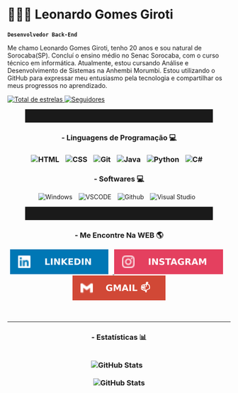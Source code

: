 # 👨🏼‍💻 Leonardo Gomes Giroti

**`Desenvolvedor Back-End`**

Me chamo Leonardo Gomes Giroti, tenho 20 anos e sou natural de Sorocaba(SP). Concluí o ensino médio no Senac Sorocaba, com o curso técnico em informática. Atualmente, estou cursando Análise e Desenvolvimento de Sistemas na Anhembi Morumbi. Estou utilizando o GitHub para expressar meu entusiasmo pela tecnologia e compartilhar os meus progressos no aprendizado.

<p align="left">
    <a href="https://github.com/Leonardo4u?tab=repositories&sort=stargazers">
        <img 
            alt="Total de estrelas" 
            title="Total de estrelas GitHub" 
            src="https://custom-icon-badges.demolab.com/github/stars/Leonardo4u?color=55960c&style=for-the-badge&labelColor=488207&logo=star&label=estrelas&timestamp=1710000000"
        />
    </a>
    <a href="https://github.com/Leonardo4u?tab=followers">
        <img 
            alt="Seguidores" 
            title="Me siga no GitHub" 
            src="https://custom-icon-badges.demolab.com/github/followers/Leonardo4u?color=236ad3&labelColor=1155ba&style=for-the-badge&logo=github&label=Seguidores&logoColor=white&timestamp=1710000000"
        />
    </a>
</p>

<hr style="height: 30px; margin: 0 40px">

<h3 align= center> - Linguagens de Programação  💻 <h3/>


<p align="center">
    <img 
        alt="HTML"
        title="HTML" 
        width="30px" 
        style="padding-right: 10px;"
        src="https://cdn.jsdelivr.net/gh/devicons/devicon@latest/icons/html5/html5-original.svg" 
    />
    <img 
        alt="CSS" 
        title="CSS"
        width="30px" 
        style="padding-right: 10px;"
        src="https://cdn.jsdelivr.net/gh/devicons/devicon@latest/icons/css3/css3-original.svg" 
    />
    <img 
        alt="Git" 
        title="Git"
        width="30px" 
        style="padding-right: 10px;"
        src="https://cdn.jsdelivr.net/gh/devicons/devicon@latest/icons/git/git-original.svg" 
    />
    <img 
        alt="Java" 
        title="Java"
        width="30px" 
        style="padding-right: 10px;"
        src="https://www.vectorlogo.zone/logos/java/java-icon.svg" 
    />
    <img 
        alt="Python" 
        title="Python"
        width="30px" 
        style="padding-right: 10px;"
        src="https://cdn.jsdelivr.net/gh/devicons/devicon@latest/icons/python/python-original.svg" 
    />
    <img 
        alt="C#"
        title="C#" 
        width="30px" 
        style="padding-right: 10px;"
        src="https://cdn.jsdelivr.net/gh/devicons/devicon@latest/icons/csharp/csharp-original.svg" 
    />
</p>

<h3 align="center">- Softwares  💻 </h3>

<p align="center">
    <img 
        alt="Windows"
        title="Windows" 
        width="30px" 
        style="padding-right: 10px;"
        src="https://camo.githubusercontent.com/00b43e96e45231a05c92a71df4db676f1fe1370f6bee5528eac8b3fc1fc2f8de/68747470733a2f2f63646e2e6a7364656c6976722e6e65742f67682f64657669636f6e732f64657669636f6e2f69636f6e732f77696e646f7773382f77696e646f7773382d6f726967696e616c2e737667" 
    />
        <img 
        alt="VSCODE"
        title="VSCODE" 
        width="30px" 
        style="padding-right: 10px;"
        src="https://camo.githubusercontent.com/f39f203ca1defeb47e3505ef9044d3303c038c60de7e67f6c229992602e59128/68747470733a2f2f63646e2e6a7364656c6976722e6e65742f67682f64657669636f6e732f64657669636f6e2f69636f6e732f7673636f64652f7673636f64652d6f726967696e616c2e737667" 
    />
        <img 
        alt="Github"
        title="Github" 
        width="30px" 
        style="padding-right: 10px;"
        src="https://camo.githubusercontent.com/dbe4ba9617b5f2b9c3c12682ab9b2c687078af1cd25a2f545461157d8e1e7401/68747470733a2f2f736b696c6c69636f6e732e6465762f69636f6e733f693d676974687562"
    />
        <img 
        alt="Visual Studio"
        title="Visual Studio" 
        width="30px" 
        style="padding-right: 10px;"
        src="https://cdn.jsdelivr.net/gh/devicons/devicon@latest/icons/visualstudio/visualstudio-original.svg"
    />

<hr style="height: 30px; margin: 0 40px">


<h3 align="center"> - Me Encontre Na WEB 🌎 </h3>

<p align="center">
    <a href="https://br.linkedin.com/in/leonardogomesgiroti">
        <img 
            alt="Linkedin" 
            title="Linkedin"
            style="padding-right: 10px;" 
            src="https://raw.githubusercontent.com/PROxZIMA/PROxZIMA/master/src/social/linkedin.svg" 
        />
    </a>
    <a href="https://instagram.com/o_gomes._">
        <img 
            alt="Instagram" 
            title="Instagram"
            style="padding-right: 10px;" 
            src="https://raw.githubusercontent.com/PROxZIMA/PROxZIMA/master/src/social/instagram.svg" 
        />
    </a>
    <a href="mailto:leogomesgiroti@gmail.com">
        <img 
            alt="Gmail" 
            title="Gmail"
            src="https://raw.githubusercontent.com/PROxZIMA/PROxZIMA/master/src/social/gmail.svg" 
        />
    </a>
</p>

<br/>

---

<h3 style align ="center"> - Estatísticas  📊  
<br/>
<br/>

<p style align ="center">
     <img 
    alt="GitHub Stats" 
    height="200" 
    style="padding-right: 10px;" 
    src="https://github-readme-stats.vercel.app/api?username=Leonardo4u&show_icons=true&theme=tokyonight&include_all_commits=true&locale=pt-br&cache_seconds=3600" 
  />
  <br/>
  <br/>
    <img  
      alt="GitHub Stats" 
      height="200" 
      src="https://github-readme-stats.vercel.app/api/top-langs/?username=Leonardo4u&theme=tokyonight&layout=compact&custom_title=Tecnologias&langs_count=9&cache_seconds=3600" 
  />
</p>
